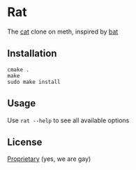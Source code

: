 # Rat

The [cat](https://www.gnu.org/software/coreutils/cat) clone on meth, inspired by [bat](https://github.com/sharkdp/bat)

## Installation

```shell
cmake .
make
sudo make install
```

## Usage

Use `rat --help` to see all available options

## License

[Proprietary](https://github.com/Streamer272/rat/blob/main/LICENSE) (yes, we are gay)
